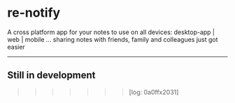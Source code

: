 # re-notify

A cross platform app for your notes to use on all devices: desktop-app | web | mobile ... sharing notes with friends, family and colleagues just got easier

-------------------------------------------------------------------

## Still in development
>>>>>>> [log: 0a0ffx2031]
